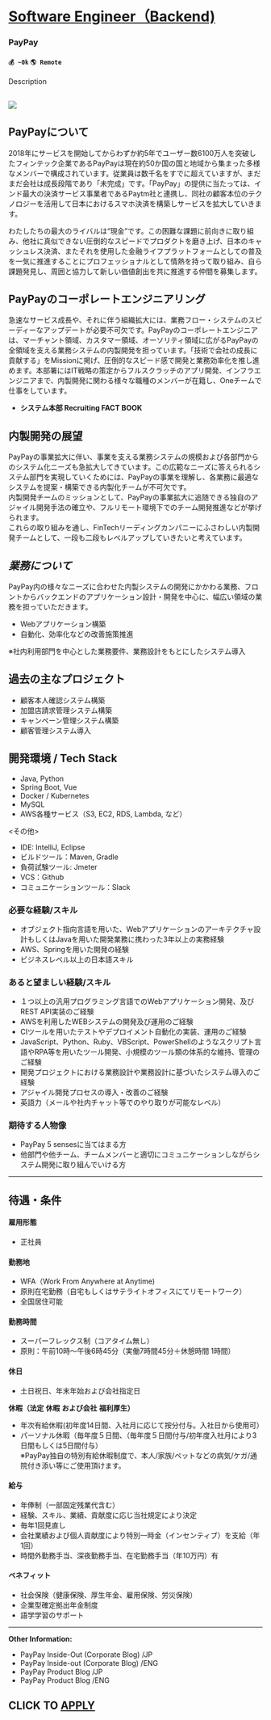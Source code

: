 # [Software Engineer（Backend)](https://www.remotewlb.com/apply/software-engineer-backend-84386)  
### PayPay  
#### `💰 ~0k` `🌎 Remote`  

Description

## **![](https://i.imgur.com/JpxQeLu.jpg)**

## **PayPayについて**

  
2018年にサービスを開始してからわずか約5年でユーザー数6100万人を突破したフィンテック企業であるPayPayは現在約50か国の国と地域から集まった多様なメンバーで構成されています。従業員は数千名をすでに超えていますが、まだまだ会社は成長段階であり「未完成」です。「PayPay」の提供に当たっては、インド最大の決済サービス事業者であるPaytm社と連携し、同社の顧客本位のテクノロジーを活用して日本におけるスマホ決済を構築しサービスを拡大していきます。

わたしたちの最大のライバルは“現金”です。この困難な課題に前向きに取り組み、他社に真似できない圧倒的なスピードでプロダクトを磨き上げ、日本のキャッシュレス決済、またそれを使用した金融ライフプラットフォームとしての普及を一気に推進することにプロフェッショナルとして情熱を持って取り組み、自ら課題発見し、周囲と協力して新しい価値創出を共に推進する仲間を募集します。

## **PayPayのコーポレートエンジニアリング**

急速なサービス成長や、それに伴う組織拡大には、業務フロー・システムのスピーディーなアップデートが必要不可欠です。PayPayのコーポレートエンジニアは、マーチャント領域、カスタマー領域、オーソリティ領域に広がるPayPayの全領域を支える業務システムの内製開発を担っています。「技術で会社の成長に貢献する」をMissionに掲げ、圧倒的なスピード感で開発と業務効率化を推し進めます。本部署にはIT戦略の策定からフルスクラッチのアプリ開発、インフラエンジニアまで、内製開発に関わる様々な職種のメンバーが在籍し、Oneチームで仕事をしています。

  * **システム本部 Recruiting FACT BOOK**

##

## **内製開発の展望**

PayPayの事業拡大に伴い、事業を支える業務システムの規模および各部門からのシステム化ニーズも急拡大してきています。この広範なニーズに答えられるシステム部門を実現していくためには、PayPayの事業を理解し、各業務に最適なシステムを提案・構築できる内製化チームが不可欠です。  
内製開発チームのミッションとして、PayPayの事業拡大に追随できる独自のアジャイル開発手法の確立や、フルリモート環境下でのチーム開発推進などが挙げられます。  
これらの取り組みを通し、FinTechリーディングカンパニーにふさわしい内製開発チームとして、一段も二段もレベルアップしていきたいと考えています。

## _業務について_

PayPay内の様々なニーズに合わせた内製システムの開発にかかわる業務、フロントからバックエンドのアプリケーション設計・開発を中心に、幅広い領域の業務を担っていただきます。

  * Webアプリケーション構築
  * 自動化、効率化などの改善施策推進

※社内利用部門を中心とした業務要件、業務設計をもとにしたシステム導入

## **過去の主なプロジェクト**

  * 顧客本人確認システム構築
  * 加盟店請求管理システム構築
  * キャンペーン管理システム構築
  * 顧客管理システム導入

##

## **開発環境 / Tech Stack**

  * Java, Python
  * Spring Boot, Vue
  * Docker / Kubernetes
  * MySQL
  * AWS各種サービス（S3, EC2, RDS, Lambda, など）

<その他>

  * IDE: IntelliJ, Eclipse
  * ビルドツール：Maven, Gradle
  * 負荷試験ツール: Jmeter
  * VCS：Github
  * コミュニケーションツール：Slack

### 必要な経験/スキル

  * オブジェクト指向言語を用いた、Webアプリケーションのアーキテクチャ設計もしくはJavaを用いた開発業務に携わった3年以上の実務経験
  * AWS、Springを用いた開発の経験
  * ビジネスレベル以上の日本語スキル

### あると望ましい経験/スキル

  * １つ以上の汎用プログラミング言語でのWebアプリケーション開発、及びREST API実装のご経験
  * AWSを利用したWEBシステムの開発及び運用のご経験
  * CIツールを用いたテストやデプロイメント自動化の実装、運用のご経験
  * JavaScript、Python、Ruby、VBScript、PowerShellのようなスクリプト言語やRPA等を用いたツール開発、小規模のツール類の体系的な維持、管理のご経験
  * 開発プロジェクトにおける業務設計や業務設計に基づいたシステム導入のご経験
  * アジャイル開発プロセスの導入・改善のご経験
  * 英語力（メールや社内チャット等でのやり取りが可能なレベル）

### 期待する人物像

  * PayPay 5 sensesに当てはまる方
  * 他部門や他チーム、チームメンバーと適切にコミュニケーションしながらシステム開発に取り組んでいける方

* * *

## **待遇・条件**

#### 雇用形態

  * 正社員

#### 勤務地

  * WFA（Work From Anywhere at Anytime)
  * 原則在宅勤務（自宅もしくはサテライトオフィスにてリモートワーク）
  * 全国居住可能

#### 勤務時間

  * スーパーフレックス制（コアタイム無し）
  * 原則：午前10時～午後6時45分（実働7時間45分＋休憩時間 1時間）

#### 休日

  * 土日祝日、年末年始および会社指定日

**休暇（法定** **休暇** **および会社** **福利厚生）**

  * 年次有給休暇(初年度14日間、入社月に応じて按分付与。入社日から使用可）
  * パーソナル休暇（毎年度５日間、（毎年度５日間付与/初年度入社月により3日間もしくは5日間付与）  
※PayPay独自の特別有給休暇制度で、本人/家族/ペットなどの病気/ケガ/通院付き添い等にご使用頂けます。

#### 給与

  * 年俸制（一部固定残業代含む）
  * 経験、スキル、業績、貢献度に応じ当社規定により決定
  * 毎年1回見直し
  * 会社業績および個人貢献度により特別一時金（インセンティブ）を支給（年1回）
  * 時間外勤務手当、深夜勤務手当、在宅勤務手当（年10万円）有

#### ベネフィット

  * 社会保険（健康保険、厚生年金、雇用保険、労災保険）
  * 企業型確定拠出年金制度
  * 語学学習のサポート

* * *

**Other Information:**

  * PayPay Inside-Out (Corporate Blog) /JP
  * PayPay Inside-out (Corporate Blog) /ENG
  * PayPay Product Blog /JP
  * PayPay Product Blog /ENG

  
## CLICK TO [APPLY](https://www.remotewlb.com/apply/software-engineer-backend-84386)

